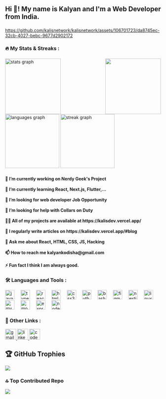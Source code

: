 <h2 align="left">Hi 👋! My name is Kalyan and I'm a Web Developer from India.</h2>


###


https://github.com/kalisnetwork/kalisnetwork/assets/106701723/da8745ec-32cb-4027-bebc-9677d2902172



<h3 align="left">🔥   My Stats  & Streaks :</h3>

###

<div align="left">
  <img align="right" height="180" src="https://github-production-user-asset-6210df.s3.amazonaws.com/106701723/258256344-a9b691b7-57ec-47b8-bcd6-0b6aa157f892.gif"  />
  <img src="https://github-readme-stats-sigma-five.vercel.app/api?username=kalisnetwork&hide_title=false&hide_rank=false&show_icons=true&include_all_commits=true&count_private=true&disable_animations=false&theme=tokyonight&locale=en&hide_border=false&order=1" height="180" alt="stats graph"  />
  <img src="https://github-readme-stats-sigma-five.vercel.app/api/top-langs?username=kalisnetwork&locale=en&hide_title=false&layout=compact&card_width=320&langs_count=5&theme=tokyonight&hide_border=false&order=2" height="175" alt="languages graph"  />
  <img src="https://streak-stats.demolab.com?user=kalisnetwork&locale=en&mode=daily&theme=dark&hide_border=false&border_radius=5&order=3" height="175" alt="streak graph"  />
</div>

###
<h4 align="left">
  🔭 I’m currently working on Nerdy Geek's Project<br>
  <br>🌱 I’m currently learning React, Next.js, Flutter,...<br>
  <br>👀 I’m looking for web developer Job Opportunity<br>
  <br>🤝 I’m looking for help with Collars on Duty<br>
  <br>👨‍💻 All of my projects are available at https://kalisdev.vercel.app/<br>
  <br>📝 I regularly write articles on https://kalisdev.vercel.app/#blog<br>
  <br>💬 Ask me about React, HTML, CSS, JS, Hacking<br>
  <br>📫 How to reach me kalyankodisha@gmail.com<br>
  <br>⚡ Fun fact I think I am always good.</h4>

  ###
<h3 align="left">🛠 Languages and Tools :</h3>

<div align="left">
  <img src="https://cdn.jsdelivr.net/gh/devicons/devicon/icons/javascript/javascript-original.svg" height="30" alt="javascript logo"  />
  <img width="12" />
  <img src="https://cdn.jsdelivr.net/gh/devicons/devicon/icons/typescript/typescript-original.svg" height="30" alt="typescript logo"  />
  <img width="12" />
  <img src="https://cdn.jsdelivr.net/gh/devicons/devicon/icons/react/react-original.svg" height="30" alt="react logo"  />
  <img width="12" />
  <img src="https://cdn.jsdelivr.net/gh/devicons/devicon/icons/html5/html5-original.svg" height="30" alt="html5 logo"  />
  <img width="12" />
  <img src="https://cdn.jsdelivr.net/gh/devicons/devicon/icons/css3/css3-original.svg" height="30" alt="css3 logo"  />
  <img width="12" />
  <img src="https://cdn.jsdelivr.net/gh/devicons/devicon/icons/python/python-original.svg" height="30" alt="python logo"  />
  <img width="12" />
  <img src="https://cdn.jsdelivr.net/gh/devicons/devicon/icons/bash/bash-original.svg" height="30" alt="bash logo"  />
  <img width="12" />
  <img src="https://cdn.jsdelivr.net/gh/devicons/devicon/icons/figma/figma-original.svg" height="30" alt="figma logo"  />
  <img width="12" />
  <img src="https://cdn.jsdelivr.net/gh/devicons/devicon/icons/nextjs/nextjs-original.svg" height="30" alt="nextjs logo"  />
  <img width="12" />
  <img src="https://cdn.jsdelivr.net/gh/devicons/devicon/icons/linux/linux-original.svg" height="30" alt="linux logo"  />
  <img width="12" />
  <img src="https://cdn.jsdelivr.net/gh/devicons/devicon/icons/mysql/mysql-original.svg" height="30" alt="mysql logo"  />
  <img width="12" />
  <img src="https://cdn.jsdelivr.net/gh/devicons/devicon/icons/mongodb/mongodb-original.svg" height="30" alt="mongodb logo"  />
  <img width="12" />
  <img src="https://cdn.jsdelivr.net/gh/devicons/devicon/icons/express/express-original.svg" height="30" alt="express logo"  />
  <img width="12" />
  <img src="https://cdn.jsdelivr.net/gh/devicons/devicon/icons/nodejs/nodejs-original.svg" height="30" alt="nodejs logo"  />
</div>

###
<h3 align="left">🔗 Other Links :</h3>
<div align="left">
  <a href="mailto:kalyankodisha@gmail.com" target="_blank">
    <img src="https://img.shields.io/static/v1?message=Gmail&logo=gmail&label=&color=D14836&logoColor=white&labelColor=&style=for-the-badge" height="35" alt="gmail logo"  />
  </a>
  <a href="https://www.linkedin.com/in/kalyankodisha/" target="_blank">
    <img src="https://img.shields.io/static/v1?message=LinkedIn&logo=linkedin&label=&color=0077B5&logoColor=white&labelColor=&style=for-the-badge" height="35" alt="linkedin logo"  />
  </a>
  <a href="https://codepen.io/kalisnetwork" target="_blank">
    <img src="https://img.shields.io/static/v1?message=Codepen&logo=codepen&label=&color=000000&logoColor=white&labelColor=&style=for-the-badge" height="35" alt="codepen logo"  />
  </a>
</div>

###

## 🏆 GitHub Trophies
![](https://github-profile-trophy.vercel.app/?username=kalisnetwork&theme=juicyfresh&no-frame=false&no-bg=false&margin-w=4)

### 🔝 Top Contributed Repo
![](https://github-contributor-stats.vercel.app/api?username=kalisnetwork&limit=5&theme=juicyfresh&combine_all_yearly_contributions=true)
